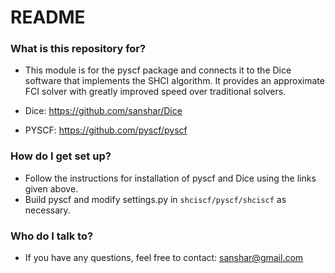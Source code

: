# README #

### What is this repository for? ###

* This module is for the pyscf package and connects it to the Dice software that implements the SHCI algorithm. It provides an approximate FCI solver with greatly improved speed over traditional solvers.

* Dice: https://github.com/sanshar/Dice 
* PYSCF: https://github.com/pyscf/pyscf


### How do I get set up? ###

* Follow the instructions for installation of pyscf and Dice using the links given above.
* Build pyscf and modify settings.py in `shciscf/pyscf/shciscf` as necessary.


### Who do I talk to? ###

* If you have any questions, feel free to contact: sanshar@gmail.com
